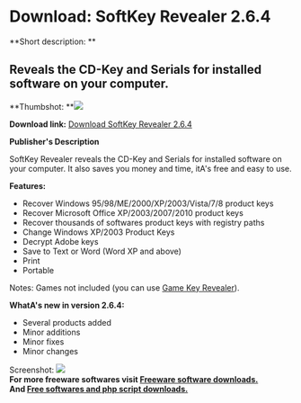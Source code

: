 # Download: SoftKey Revealer 2.6.4

**Short description: **

## Reveals the CD-Key and Serials for installed software on your computer.

  
**Thumbshot: **![](http://www.freewarefiles.com/screenshot/softkeyrevealer2_md.jpg)   
  
**Download link:** [Download SoftKey Revealer 2.6.4](http://freesoftwares.boysofts.com/SoftKey-Revealer_program_41567.html)  
  

**Publisher's Description**  
  

SoftKey Revealer reveals the CD-Key and Serials for installed software on your
computer. It also saves you money and time, itA's free and easy to use.

**Features:**

  * Recover Windows 95/98/ME/2000/XP/2003/Vista/7/8 product keys 
  * Recover Microsoft Office XP/2003/2007/2010 product keys 
  * Recover thousands of softwares product keys with registry paths 
  * Change Windows XP/2003 Product Keys 
  * Decrypt Adobe keys 
  * Save to Text or Word (Word XP and above) 
  * Print 
  * Portable 

Notes: Games not included (you can use [Game Key
Revealer](http://www.freewarefiles.com/Game-Key-Revealer_program_41569.html)).

**WhatA's new in version 2.6.4:**

  * Several products added 
  * Minor additions 
  * Minor fixes 
  * Minor changes 

  
  
Screenshot: ![](http://www.freewarefiles.com/screenshot/softkeyrevealer2.jpg)  
**For more freeware softwares visit [Freeware software downloads.](http://freesoftwares.boysofts.com/)**   
**And [Free softwares and php script downloads.](http://www.boysofts.com/)**

